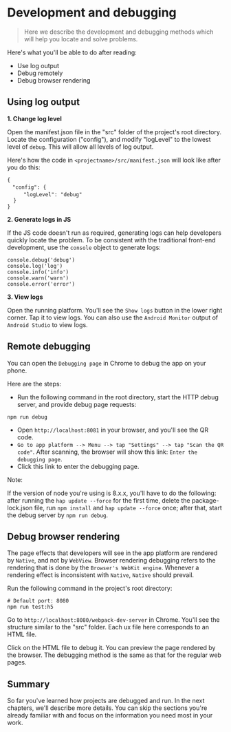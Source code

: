 # Development and debugging

> Here we describe the development and debugging methods which will help you locate and solve problems.

Here's what you'll be able to do after reading:

- Use log output
- Debug remotely
- Debug browser rendering

## Using log output

**1. Change log level**

Open the manifest.json file in the "src" folder of the project's root directory. Locate the configuration ("config"), and modify "logLevel" to the lowest level of `debug`. This will allow all levels of log output.

Here's how the code in `<projectname>/src/manifest.json` will look like after you do this:

```
{
　"config": {
  　　"logLevel": "debug"
  }
}
```

**2. Generate logs in JS**

If the JS code doesn't run as required, generating logs can help developers quickly locate the problem. To be consistent with the traditional front-end development, use the `console` object to generate logs:

```
console.debug('debug')
console.log('log')
console.info('info')
console.warn('warn')
console.error('error')
```

**3. View logs**

Open the running platform. You'll see the `Show logs` button in the lower right corner. Tap it to view logs. You can also use the `Android Monitor` output of `Android Studio` to view logs.

## Remote debugging

You can open the `Debugging page` in Chrome to debug the app on your phone.

Here are the steps:

- Run the following command in the root directory, start the HTTP debug server, and provide debug page requests:

```
npm run debug
```

- Open `http://localhost:8081` in your browser, and you'll see the QR code.
- `Go to app platform --> Menu --> tap "Settings" --> tap "Scan the QR code"`. After scanning, the browser will show this link: `Enter the debugging page`.
- Click this link to enter the debugging page.

Note:

If the version of node you're using is 8.x.x, you'll have to do the following: after running the `hap update --force` for the first time, delete the package-lock.json file, run `npm install` and `hap update --force` once; after that, start the debug server by `npm run debug`.

## Debug browser rendering

The page effects that developers will see in the app platform are rendered by `Native`, and not by `WebView`. Browser rendering debugging refers to the rendering that is done by the `Browser's WebKit engine`. Whenever a rendering effect is inconsistent with `Native`, `Native` should prevail.

Run the following command in the project's root directory:

```
# Default port: 8080 
npm run test:h5
```

Go to `http://localhost:8080/webpack-dev-server` in Chrome. You'll see the structure similar to the "src" folder. Each ux file here corresponds to an HTML file.

Click on the HTML file to debug it. You can preview the page rendered by the browser. The debugging method is the same as that for the regular web pages.

## Summary

So far you've learned how projects are debugged and run. In the next chapters, we'll describe more details. You can skip the sections you're already familiar with and focus on the information you need most in your work.